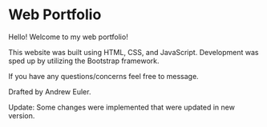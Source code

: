 # Web Portfolio

Hello! Welcome to my web portfolio!

This website was built using HTML, CSS, and JavaScript. Development was sped up by utilizing the Bootstrap framework.

If you have any questions/concerns feel free to message.

Drafted by Andrew Euler.

Update: Some changes were implemented that were updated in new version. 
